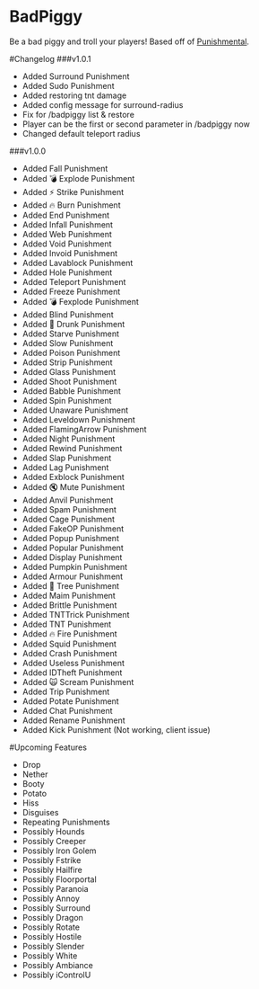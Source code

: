 # BadPiggy
Be a bad piggy and troll your players! Based off of [Punishmental](http://dev.bukkit.org/bukkit-plugins/punishmental/). 

#Changelog
###v1.0.1
* Added Surround Punishment
* Added Sudo Punishment
* Added restoring tnt damage
* Added config message for surround-radius
* Fix for /badpiggy list & restore
* Player can be the first or second parameter in /badpiggy now
* Changed default teleport radius

###v1.0.0
* Added Fall Punishment
* Added :bomb: Explode Punishment 
* Added :zap: Strike Punishment
* Added :fire: Burn Punishment
* Added End Punishment
* Added Infall Punishment
* Added Web Punishment
* Added Void Punishment
* Added Invoid Punishment
* Added Lavablock Punishment
* Added Hole Punishment
* Added Teleport Punishment
* Added Freeze Punishment
* Added :bomb: Fexplode Punishment
* Added Blind Punishment
* Added :beer: Drunk Punishment
* Added Starve Punishment
* Added Slow Punishment
* Added Poison Punishment
* Added Strip Punishment
* Added Glass Punishment
* Added Shoot Punishment
* Added Babble Punishment
* Added Spin Punishment
* Added Unaware Punishment
* Added Leveldown Punishment
* Added FlamingArrow Punishment
* Added Night Punishment
* Added Rewind Punishment
* Added Slap Punishment
* Added Lag Punishment
* Added Exblock Punishment
* Added :mute: Mute Punishment
* Added Anvil Punishment
* Added Spam Punishment
* Added Cage Punishment
* Added FakeOP Punishment
* Added Popup Punishment
* Added Popular Punishment
* Added Display Punishment
* Added Pumpkin Punishment
* Added Armour Punishment
* Added :deciduous_tree: Tree Punishment
* Added Maim Punishment
* Added Brittle Punishment
* Added TNTTrick Punishment 
* Added TNT Punishment
* Added :fire: Fire Punishment
* Added Squid Punishment
* Added Crash Punishment
* Added Useless Punishment
* Added IDTheft Punishment
* Added :scream_cat: Scream Punishment
* Added Trip Punishment
* Added Potate Punishment
* Added Chat Punishment
* Added Rename Punishment
* Added Kick Punishment (Not working, client issue)

#Upcoming Features
* Drop
* Nether
* Booty
* Potato
* Hiss
* Disguises
* Repeating Punishments
* Possibly Hounds
* Possibly Creeper
* Possibly Iron Golem
* Possibly Fstrike
* Possibly Hailfire
* Possibly Floorportal
* Possibly Paranoia
* Possibly Annoy
* Possibly Surround
* Possibly Dragon
* Possibly Rotate
* Possibly Hostile
* Possibly Slender
* Possibly White
* Possibly Ambiance
* Possibly iControlU
